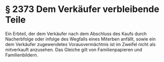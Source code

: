 # § 2373 Dem Verkäufer verbleibende Teile
Ein Erbteil, der dem Verkäufer nach dem Abschluss des Kaufs durch Nacherbfolge oder infolge des Wegfalls eines Miterben anfällt, sowie ein dem Verkäufer zugewendetes Vorausvermächtnis ist im Zweifel nicht als mitverkauft anzusehen. Das Gleiche gilt von Familienpapieren und Familienbildern.